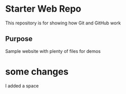 # Starter Web Repo

This repository is for showing how Git and GitHub work

## Purpose

Sample website with plenty of files for demos

# some changes

I added a space
